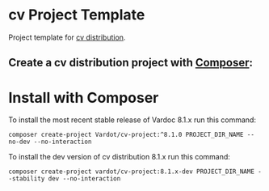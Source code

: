 # cv Project Template

Project template for [cv distribution](https://github.com/Vardot/cv-project).

## Create a cv distribution project with [Composer](https://getcomposer.org/download/):

# Install with Composer

To install the most recent stable release of Vardoc 8.1.x run this command:
```
composer create-project Vardot/cv-project:^8.1.0 PROJECT_DIR_NAME --no-dev --no-interaction
```

To install the dev version of cv distribution 8.1.x run this command:
```
composer create-project vardot/cv-project:8.1.x-dev PROJECT_DIR_NAME --stability dev --no-interaction
```
